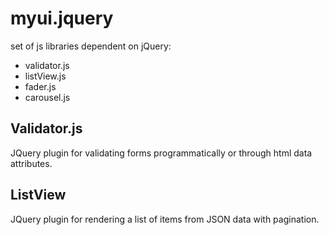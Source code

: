 myui.jquery
===========

set of js libraries dependent on jQuery:
*   validator.js
*   listView.js
*   fader.js
*   carousel.js

## Validator.js

JQuery plugin for validating forms programmatically or through
html data attributes.


## ListView

JQuery plugin for rendering a list of items from JSON data with
pagination.